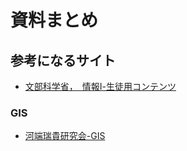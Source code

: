 # 資料まとめ
## 参考になるサイト

- [文部科学省，　情報Ⅰ-生徒用コンテンツ](https://www.mext.go.jp/a_menu/shotou/zyouhou/detail/mext_01836.html)
### GIS
- [河端瑞貴研究会-GIS](https://sites.google.com/keio.jp/mizuki-seminar/links)
